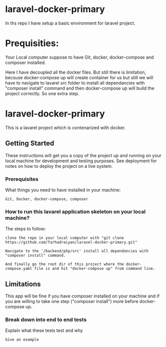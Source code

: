 # laravel-docker-primary
In ths repo I have setup a basic environment for laravel project.
# Prequisities:
Your Local computer suppose to have Git, docker, docker-compose and composer installed.

Here I have decoupled all the docker files. But still there is limitation, becsuse docker-compose up will create container for us but still we will have to navigate to lavarel src folder to install all dependancies with "composer install" command and then docker-compose up will build the project correctly. So one extra step. 


# laravel-docker-primary

This is a lavarel project which is contenarized with docker. 

## Getting Started

These instructions will get you a copy of the project up and running on your local machine for development and testing purposes. See deployment for notes on how to deploy the project on a live system.

### Prerequisites

What things you need to have installed in your machine:

```
Git, Docker, docker-compose, composer
```

### How to run this lavarel application skeleton on your local machine?


The steps to follow:

```
clone the repo in your local computer with "git clone https://github.com/farhadraiyan/laravel-docker-primary.git" 
```
```
Navigate to the '/backend/php/src' install all dependancies with "composer install" command.
```
```
And finally go the root dir of this project where the docker-compose.yaml file is and hit "docker-compose up" from command line. 
```

## Limitations

This app will be fine if you have composer installed on your machine and if you are willing to take one step ("composer install") more before docker-compose up.

### Break down into end to end tests

Explain what these tests test and why

```
Give an example
```
